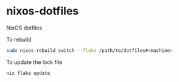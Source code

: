 # nixos-dotfiles
NixOS dotfiles

To rebuild
```sh
sudo nixos-rebuild switch --flake /path/to/dotfiles#<machine>
```

To update the lock file
```sh
nix flake update
```
